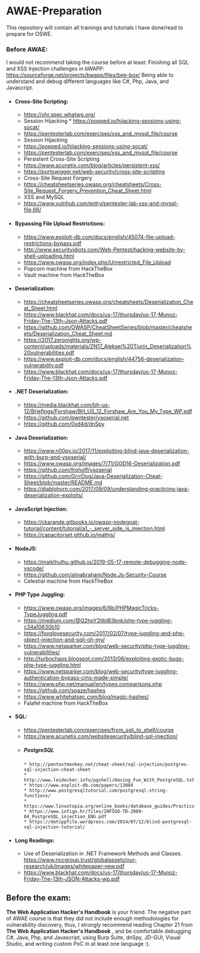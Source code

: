 # AWAE-Preparation
This repository will contain all trainings and tutorials I have done/read to prepare for OSWE.

### Before AWAE:
I would not recommend taking the course before at least:
Finishing all SQL and XSS Injection challenges in bWAPP:
https://sourceforge.net/projects/bwapp/files/bee-box/ 
Being able to understand and debug different languages like C#, Php, Java, and Javascript. 

* #### Cross-Site Scripting:
    * https://xhr.spec.whatwg.org/
    * Session Hijacking 
          * https://popped.io/hijacking-sessions-using-socat/
    * https://pentesterlab.com/exercises/xss_and_mysql_file/course
    * Session Hijacking 
    * https://popped.io/hijacking-sessions-using-socat/
    * https://pentesterlab.com/exercises/xss_and_mysql_file/course
    * Persistent Cross-Site Scripting
    * https://www.acunetix.com/blog/articles/persistent-xss/
    * https://portswigger.net/web-security/cross-site-scripting
    * Cross-Site Request Forgery
    * https://cheatsheetseries.owasp.org/cheatsheets/Cross-Site_Request_Forgery_Prevention_Cheat_Sheet.html 
    * XSS and MySQL
    * https://www.vulnhub.com/entry/pentester-lab-xss-and-mysql-file,66/

* #### Bypassing File Upload Restrictions:
    * https://www.exploit-db.com/docs/english/45074-file-upload-restrictions-bypass.pdf
    * http://www.securityidiots.com/Web-Pentest/hacking-website-by-shell-uploading.html
    * https://www.owasp.org/index.php/Unrestricted_File_Upload
    * Popcorn machine from HackTheBox
    * Vault machine from HackTheBox

* #### Deserialization:
    * https://cheatsheetseries.owasp.org/cheatsheets/Deserialization_Cheat_Sheet.html
    * https://www.blackhat.com/docs/us-17/thursday/us-17-Munoz-Friday-The-13th-Json-Attacks.pdf
    * https://github.com/OWASP/CheatSheetSeries/blob/master/cheatsheets/Deserialization_Cheat_Sheet.md
    * https://2017.zeronights.org/wp-content/uploads/materials/ZN17_Aleksei%20Tiurin_Deserialization%20vulnerabilities.pdf
    * https://www.exploit-db.com/docs/english/44756-deserialization-vulnerability.pdf
    * https://www.blackhat.com/docs/us-17/thursday/us-17-Munoz-Friday-The-13th-Json-Attacks.pdf

* #### .NET Deserialization:
    * https://media.blackhat.com/bh-us-12/Briefings/Forshaw/BH_US_12_Forshaw_Are_You_My_Type_WP.pdf
    * https://github.com/pwntester/ysoserial.net
    * https://github.com/0xd4d/dnSpy

* #### Java Deserialization:
    * https://www.n00py.io/2017/11/exploiting-blind-java-deserialization-with-burp-and-ysoserial/
    * https://www.owasp.org/images/7/71/GOD16-Deserialization.pdf
    * https://github.com/frohoff/ysoserial 
    * https://github.com/GrrrDog/Java-Deserialization-Cheat-Sheet/blob/master/README.md
    * https://diablohorn.com/2017/09/09/understanding-practicing-java-deserialization-exploits/

* #### JavaScript Injection:
    * https://ckarande.gitbooks.io/owasp-nodegoat-tutorial/content/tutorial/a1_-_server_side_js_injection.html
    * https://capacitorset.github.io/mathjs/

* #### NodeJS:
    * https://maikthulhu.github.io/2019-05-17-remote-debugging-node-vscode/
    * https://github.com/ajinabraham/Node.Js-Security-Course
    * Celestial machine from HackTheBox

* #### PHP Type Juggling:
    * https://www.owasp.org/images/6/6b/PHPMagicTricks-TypeJuggling.pdf 
    * https://medium.com/@Q2hpY2tlblB3bnk/php-type-juggling-c34a10630b10 
    * https://foxglovesecurity.com/2017/02/07/type-juggling-and-php-object-injection-and-sqli-oh-my/
    * https://www.netsparker.com/blog/web-security/php-type-juggling-vulnerabilities/
    * http://turbochaos.blogspot.com/2013/08/exploiting-exotic-bugs-php-type-juggling.html
    * https://www.netsparker.com/blog/web-security/type-juggling-authentication-bypass-cms-made-simple/
    * https://www.php.net/manual/en/types.comparisons.php
    * https://github.com/spaze/hashes
    * https://www.whitehatsec.com/blog/magic-hashes/
    * Falafel machine from HackTheBox

* #### SQL:
    * https://pentesterlab.com/exercises/from_sqli_to_shell/course
    * https://www.acunetix.com/websitesecurity/blind-sql-injection/
    * ##### PostgreSQL
          * http://pentestmonkey.net/cheat-sheet/sql-injection/postgres-sql-injection-cheat-sheet
          * http://www.leidecker.info/pgshell/Having_Fun_With_PostgreSQL.txt
          * https://www.exploit-db.com/papers/13084
          * http://www.postgresqltutorial.com/postgresql-string-functions/ 
          * https://www.linuxtopia.org/online_books/database_guides/Practical_PostgreSQL_database/c7547_002.htm
          * https://www.infigo.hr/files/INFIGO-TD-2009-04_PostgreSQL_injection_ENG.pdf
          * https://dotcppfile.wordpress.com/2014/07/12/blind-postgresql-sql-injection-tutorial/

* #### Long Readings:
    * Use of Deserialization in .NET Framework Methods and Classes.
https://www.nccgroup.trust/globalassets/our-research/uk/images/whitepaper-new.pdf
    * https://www.blackhat.com/docs/us-17/thursday/us-17-Munoz-Friday-The-13th-JSON-Attacks-wp.pdf

## Before the exam:
**The Web Application Hacker's Handbook** is your friend. The negative part of AWAE course is that they did not include enough methodologies for vulnerability discovery, thus, I strongly recommend reading Chapter 21 from **The Web Application Hacker's Handbook** , and be comfortable debugging C#, Java, Php, and Javascript, using Burp Suite, dnSpy, JD-GUI, Visual Studio, and writing custom PoC in at least one language :).
